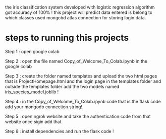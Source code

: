  the iris classification system developed with logistic regression algorithm  got accuracy of 100% !
 this project will predict  data entered is belong to which classes 
used mongobd  atlas connection for storing login data.

# steps to running this projects 

Step 1 :
open google colab 

Step 2 : 
 open the file named  Copy_of_Welcome_To_Colab.ipynb in the  google colab 

Step 3 : 
 create the folder named templates  and upload the two html pages that is ProjectHomepage.html and the login page in the templates folder and  outside the templates folder add the two models named  iris_species_model.joblib !

Step 4 :
in the  Copy_of_Welcome_To_Colab.ipynb code that is the flask code   add your  mongodb connection string!  

Step 5 :
open ngrok  website  and take the authentication code from that website once sigin add that 

Step 6 :
install dependencies  and run the flask  code !


